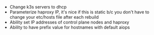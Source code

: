 - Change k3s servers to dhcp
- Parameterize haproxy IP, it's nice if this is static b/c you don't have to change your etc/hosts file after each rebuild
- Ability set IP addresses of control plane nodes and haproxy
- Ability to have prefix value for hostnames with default aiops